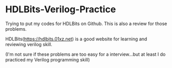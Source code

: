 # HDLBits-Verilog-Practice
Trying to put my codes for HDLBits on Github. This is also a review for those problems.

HDLBits(https://hdlbits.01xz.net) is a good website for learning and reviewing verilog skill.

(I'm not sure if these problems are too easy for a interview...but at least I do practiced my Verilog programming skill)
